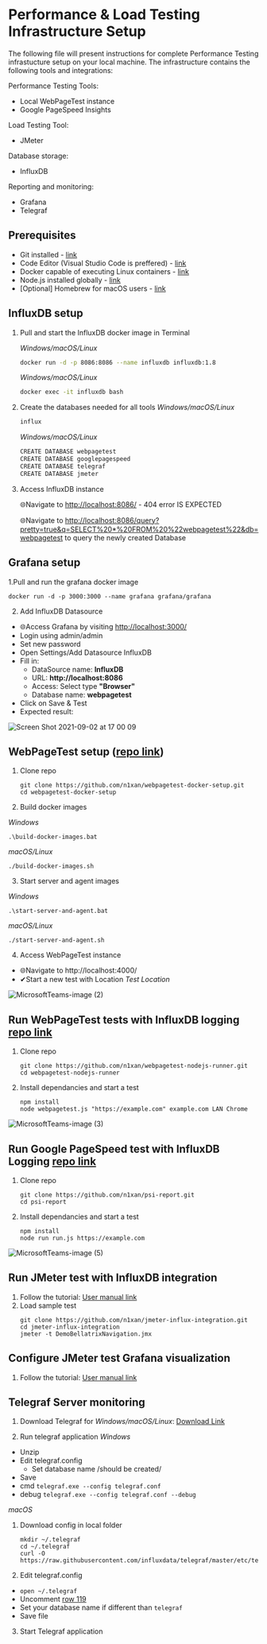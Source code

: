 # Performance & Load Testing Infrastructure Setup

The following file will present instructions for complete Performance Testing infrastucture setup on your local machine. The infrastructure contains the following tools and integrations:

Performance Testing Tools:
* Local WebPageTest instance
* Google PageSpeed Insights

Load Testing Tool:
* JMeter 

Database storage:
* InfluxDB

Reporting and monitoring:
* Grafana
* Telegraf

## Prerequisites
* Git installed - [link](https://git-scm.com/downloads)
* Code Editor (Visual Studio Code is preffered) - [link](https://code.visualstudio.com)
* Docker capable of executing Linux containers - [link](https://www.docker.com/products/docker-desktop)
* Node.js installed globally - [link](https://nodejs.org/en/download/)
* [Optional] Homebrew for macOS users - [link](https://brew.sh)


## InfluxDB setup
1. Pull and start the InfluxDB docker image in Terminal
    
   *Windows/macOS/Linux*
   ```bash
   docker run -d -p 8086:8086 --name influxdb influxdb:1.8
   ```
   *Windows/macOS/Linux*
   ```bash
   docker exec -it influxdb bash
   ```
1. Create the databases needed for all tools
    *Windows/macOS/Linux*
    ```bash
    influx
    ```
    *Windows/macOS/Linux*
    ```bash
    CREATE DATABASE webpagetest
    CREATE DATABASE googlepagespeed
    CREATE DATABASE telegraf
    CREATE DATABASE jmeter
    ```

1. Access InfluxDB instance

    🌐Navigate to [http://localhost:8086/](http://localhost:8086/) - 404 error IS EXPECTED

    🌐Navigate to [http://localhost:8086/query?pretty=true&q=SELECT%20*%20FROM%20%22webpagetest%22&db=webpagetest](http://localhost:8086/query?pretty=true&q=SELECT%20*%20FROM%20%22webpagetest%22&db=webpagetest) to query the newly created Database

## Grafana setup
1.Pull and run the grafana docker image 

```
docker run -d -p 3000:3000 --name grafana grafana/grafana
```

2. Add InfluxDB Datasource
* 🌐Access Grafana by visiting [http://localhost:3000/](http://localhost:3000/)
* Login using admin/admin
* Set new password
* Open Settings/Add Datasource InfluxDB
* Fill in:
   - DataSource name: **InfluxDB**
   - URL: **http://localhost:8086**
   - Access: Select type **"Browser"**
   - Database name: **webpagetest**
* Click on Save & Test
* Expected result:

![Screen Shot 2021-09-02 at 17 00 09](https://user-images.githubusercontent.com/1863261/131857421-1d194854-918d-491d-abb8-9885a8e9fa84.png)

## WebPageTest setup ([repo link](https://github.com/n1xan/webpagetest-docker-setup))

1. Clone repo
    ```git
    git clone https://github.com/n1xan/webpagetest-docker-setup.git
    cd webpagetest-docker-setup
    ```
2. Build docker images


*Windows*

    .\build-docker-images.bat
    
*macOS/Linux*

    ./build-docker-images.sh

3. Start server and agent images

*Windows*

    .\start-server-and-agent.bat
*macOS/Linux*

    ./start-server-and-agent.sh
4. Access WebPageTest instance

* 🌐Navigate to http://localhost:4000/
* ✔Start a new test with Location *Test Location*


![MicrosoftTeams-image (2)](https://user-images.githubusercontent.com/1863261/131881084-3ed6a8cc-f73a-42db-bc17-b22b89d7e858.png)


## Run WebPageTest tests with InfluxDB logging [repo link](https://github.com/n1xan/webpagetest-nodejs-runner)
1. Clone repo
    ```git
    git clone https://github.com/n1xan/webpagetest-nodejs-runner.git
    cd webpagetest-nodejs-runner
    ```
2. Install dependancies and start a test
    ```git
    npm install
    node webpagetest.js "https://example.com" example.com LAN Chrome
    ```
![MicrosoftTeams-image (3)](https://user-images.githubusercontent.com/1863261/131882287-0e0bc177-7e7f-4f67-827b-b142ba4cd87a.png)

## Run Google PageSpeed test with InfluxDB Logging  [repo link](https://github.com/n1xan/psi-report)
1. Clone repo
    ```git
    git clone https://github.com/n1xan/psi-report.git
    cd psi-report
    ```
2. Install dependancies and start a test
    ```git
    npm install
    node run run.js https://example.com
    ```
![MicrosoftTeams-image (5)](https://user-images.githubusercontent.com/1863261/131882686-707b5ab2-f960-484d-a7b2-a3b28b484143.png)


## Run JMeter test with InfluxDB integration
1. Follow the tutorial: [User manual link](https://jmeter.apache.org/usermanual/realtime-results.html#influxdb_db_configuration)
2. Load sample test
    ```git
    git clone https://github.com/n1xan/jmeter-influx-integration.git
    cd jmeter-influx-integration
    jmeter -t DemoBellatrixNavigation.jmx
    ```

## Configure JMeter test Grafana visualization
1. Follow the tutorial: [User manual link](https://jmeter.apache.org/usermanual/realtime-results.html#grafana_configuration)

## Telegraf Server monitoring

1. Download Telegraf for *Windows/macOS/Linux*: [Download Link](https://portal.influxdata.com/downloads/#app-telegraf)

2. Run telegraf application
*Windows*
- Unzip
- Edit telegraf.config
  - Set database name /should be created/
- Save
- cmd `telegraf.exe --config telegraf.conf`
- debug `telegraf.exe --config telegraf.conf --debug`

*macOS*
1. Download config in local folder
    ```
    mkdir ~/.telegraf
    cd ~/.telegraf
    curl -O https://raw.githubusercontent.com/influxdata/telegraf/master/etc/telegraf.conf
    ```
2. Edit telegraf.config
  - `open ~/.telegraf`
  - Uncomment [row 119](https://github.com/influxdata/telegraf/blob/master/etc/telegraf.conf#L119)
  - Set your database name if different than `telegraf`
  - Save file
3. Start Telegraf application
